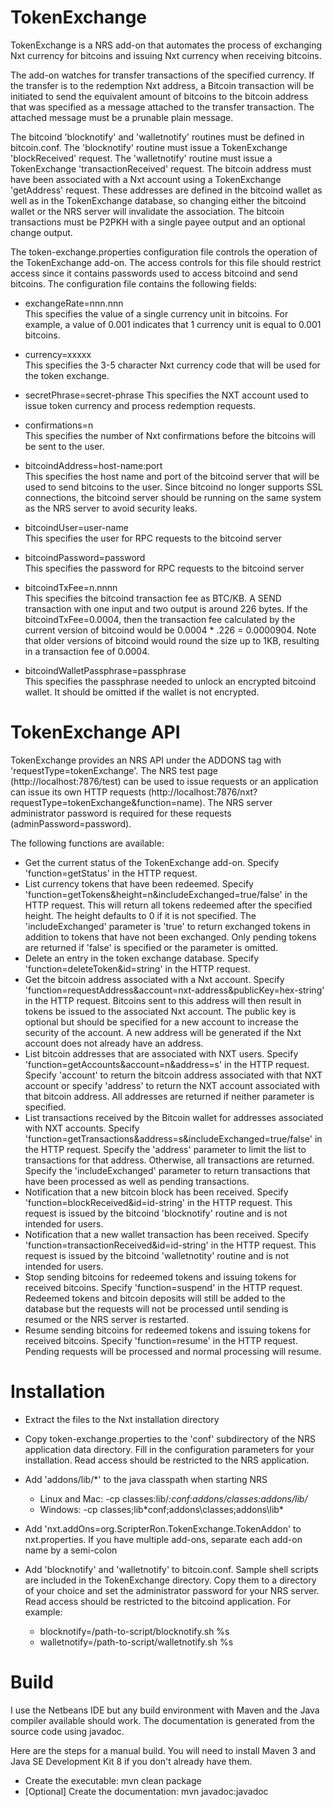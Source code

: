 TokenExchange
=============

TokenExchange is a NRS add-on that automates the process of exchanging Nxt currency for bitcoins and issuing Nxt currency when receiving bitcoins.  

The add-on watches for transfer transactions of the specified currency.  If the transfer is to the redemption Nxt address, a Bitcoin transaction will be initiated to send the equivalent amount of bitcoins to the bitcoin address that was specified as a message attached to the transfer transaction.  The attached message must be a prunable plain message.

The bitcoind 'blocknotify' and 'walletnotify' routines must be defined in bitcoin.conf.  The 'blocknotify' routine must issue a TokenExchange 'blockReceived' request.  The 'walletnotify' routine must issue a TokenExchange 'transactionReceived' request.  The bitcoin address must have been associated with a Nxt account using a TokenExchange 'getAddress' request.  These addresses are defined in the bitcoind wallet as well as in the TokenExchange database, so changing either the bitcoind wallet or the NRS server will invalidate the association.  The bitcoin transactions must be P2PKH with a single payee output and an optional change output.

The token-exchange.properties configuration file controls the operation of the TokenExchange add-on.  The access controls for this file should restrict access since it contains passwords used to access bitcoind and send bitcoins.  The configuration file contains the following fields:    

- exchangeRate=nnn.nnn    
    This specifies the value of a single currency unit in bitcoins.  For example, a value of 0.001 indicates that 1 currency unit is equal to 0.001 bitcoins.
 
- currency=xxxxx    
    This specifies the 3-5 character Nxt currency code that will be used for the token exchange.

- secretPhrase=secret-phrase
    This specifies the NXT account used to issue token currency and process redemption requests.
    
- confirmations=n    
    This specifies the number of Nxt confirmations before the bitcoins will be sent to the user.
    
- bitcoindAddress=host-name:port    
    This specifies the host name and port of the bitcoind server that will be used to send bitcoins to the user.  Since bitcoind no longer supports SSL connections, the bitcoind server should be running on the same system as the NRS server to avoid security leaks.
    
- bitcoindUser=user-name   
    This specifies the user for RPC requests to the bitcoind server
    
- bitcoindPassword=password    
    This specifies the password for RPC requests to the bitcoind server
    
- bitcoindTxFee=n.nnnn    
    This specifies the bitcoind transaction fee as BTC/KB.  A SEND transaction with one input and two output is around 226 bytes.  If the bitcoindTxFee=0.0004, then the transaction fee calculated by the current version of bitcoind would be 0.0004 * .226 = 0.0000904.  Note that older versions of bitcoind would round the size up to 1KB, resulting in a transaction fee of 0.0004.
    
- bitcoindWalletPassphrase=passphrase    
    This specifies the passphrase needed to unlock an encrypted bitcoind wallet.  It should be omitted if the wallet is not encrypted.


TokenExchange API
=================

TokenExchange provides an NRS API under the ADDONS tag with 'requestType=tokenExchange'.  The NRS test page (http://localhost:7876/test) can be used to issue requests or an application can issue its own HTTP requests (http://localhost:7876/nxt?requestType=tokenExchange&function=name).  The NRS server administrator password is required for these requests (adminPassword=password).

The following functions are available:

  - Get the current status of the TokenExchange add-on.  Specify 'function=getStatus' in the HTTP request.
  - List currency tokens that have been redeemed.  Specify 'function=getTokens&height=n&includeExchanged=true/false' in the HTTP request.  This will return all tokens redeemed after the specified height.  The height defaults to 0 if it is not specified.  The 'includeExchanged' parameter is 'true' to return exchanged tokens in addition to tokens that have not been exchanged.  Only pending tokens are returned if 'false' is specified or the parameter is omitted.
  - Delete an entry in the token exchange database.  Specify 'function=deleteToken&id=string' in the HTTP request.
  - Get the bitcoin address associated with a Nxt account.  Specify 'function=requestAddress&account=nxt-address&publicKey=hex-string' in the HTTP request.  Bitcoins sent to this address will then result in tokens be issued to the associated Nxt account.  The public key is optional but should be specified for a new account to increase the security of the account.  A new address will be generated if the Nxt account does not already have an address.
  - List bitcoin addresses that are associated with NXT users. Specify 'function=getAccounts&account=n&address=s' in the HTTP request.  Specify 'account' to return the bitcoin address associated with that NXT account or specify 'address' to return the NXT account associated with that bitcoin address.  All addresses are returned if neither parameter is specified.
  - List transactions received by the Bitcoin wallet for addresses associated with NXT accounts.  Specify 'function=getTransactions&address=s&includeExchanged=true/false' in the HTTP request.  Specify the 'address' parameter to limit the list to transactions for that address.  Otherwise, all transactions are returned.  Specify the 'includeExchanged' parameter to return transactions that have been processed as well as pending transactions.
  - Notification that a new bitcoin block has been received.  Specify 'function=blockReceived&id=id-string' in the HTTP request.  This request is issued by the bitcoind 'blocknotify' routine and is not intended for users.
  - Notification that a new wallet transaction has been received.  Specify 'function=transactionReceived&id=id-string' in the HTTP request.  This request is issued by the bitcoind 'walletnotity' routine and is not intended for users.
  - Stop sending bitcoins for redeemed tokens and issuing tokens for received bitcoins.  Specify 'function=suspend' in the HTTP request.  Redeemed tokens and bitcoin deposits will still be added to the database but the requests will not be processed until sending is resumed or the NRS server is restarted.
  - Resume sending bitcoins for redeemed tokens and issuing tokens for received bitcoins.  Specify 'function=resume' in the HTTP request.  Pending requests will be processed and normal processing will resume.

    
Installation
============

- Extract the files to the Nxt installation directory    

- Copy token-exchange.properties to the 'conf' subdirectory of the NRS application data directory.  Fill in the configuration parameters for your installation.  Read access should be restricted to the NRS application.

- Add 'addons/lib/*' to the java classpath when starting NRS    
    - Linux and Mac: -cp classes:lib/*:conf:addons/classes:addons/lib/*    
    - Windows: -cp classes;lib\*conf;addons\classes;addons\lib\*    

- Add 'nxt.addOns=org.ScripterRon.TokenExchange.TokenAddon' to nxt.properties. If you have multiple add-ons, separate each add-on name by a semi-colon

- Add 'blocknotify' and 'walletnotify' to bitcoin.conf.  Sample shell scripts are included in the TokenExchange directory.  Copy them to a directory of your choice and set the administrator password for your NRS server.  Read access should be restricted to the bitcoind application.  For example:    
    - blocknotify=/path-to-script/blocknotify.sh %s    
    - walletnotify=/path-to-script/walletnotify.sh %s    

    
Build
=====

I use the Netbeans IDE but any build environment with Maven and the Java compiler available should work.  The documentation is generated from the source code using javadoc.

Here are the steps for a manual build.  You will need to install Maven 3 and Java SE Development Kit 8 if you don't already have them.

  - Create the executable: mvn clean package    
  - [Optional] Create the documentation: mvn javadoc:javadoc    
